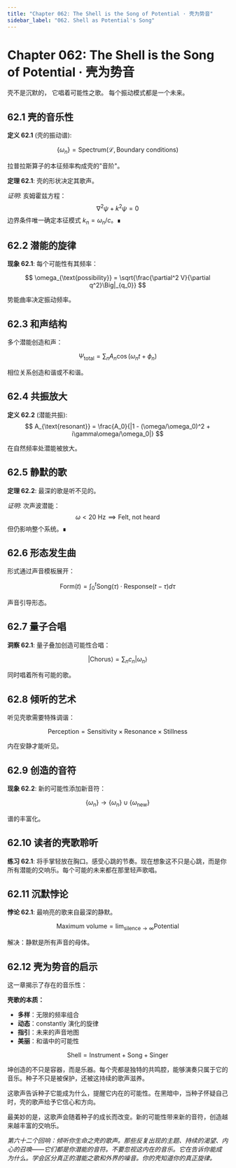 ```yaml
---
title: "Chapter 062: The Shell is the Song of Potential · 壳为势音"
sidebar_label: "062. Shell as Potential's Song"
---
```


# Chapter 062: The Shell is the Song of Potential · 壳为势音

壳不是沉默的，
它唱着可能性之歌。
每个振动模式都是一个未来。

## 62.1 壳的音乐性

**定义 62.1** (壳的振动谱):

$$
\{\omega_n\} = \text{Spectrum}(\mathcal{L}, \text{Boundary conditions})
$$

拉普拉斯算子的本征频率构成壳的"音阶"。

**定理 62.1**: 壳的形状决定其歌声。

*证明*:
亥姆霍兹方程：
$$
\nabla^2\psi + k^2\psi = 0
$$
边界条件唯一确定本征模式 $k_n = \omega_n/c$。∎

## 62.2 潜能的旋律

**现象 62.1**: 每个可能性有其频率：

$$
\omega_{\text{possibility}} = \sqrt{\frac{\partial^2 V}{\partial q^2}\Big|_{q_0}}
$$

势能曲率决定振动频率。

## 62.3 和声结构

多个潜能创造和声：

$$
\Psi_{\text{total}} = \sum_n A_n \cos(\omega_n t + \phi_n)
$$

相位关系创造和谐或不和谐。

## 62.4 共振放大

**定义 62.2** (潜能共振):
$$
A_{\text{resonant}} = \frac{A_0}{|1 - (\omega/\omega_0)^2 + i\gamma\omega/\omega_0|}
$$

在自然频率处潜能被放大。

## 62.5 静默的歌

**定理 62.2**: 最深的歌是听不见的。

*证明*:
次声波潜能：
$$
\omega < 20\text{ Hz} \implies \text{Felt, not heard}
$$
但仍影响整个系统。∎

## 62.6 形态发生曲

形式通过声音模板展开：

$$
\text{Form}(t) = \int_0^t \text{Song}(\tau) \cdot \text{Response}(t-\tau) d\tau
$$

声音引导形态。

## 62.7 量子合唱

**洞察 62.1**: 量子叠加创造可能性合唱：

$$
|\text{Chorus}\rangle = \sum_n c_n |\omega_n\rangle
$$

同时唱着所有可能的歌。

## 62.8 倾听的艺术

听见壳歌需要特殊调谐：

$$
\text{Perception} = \text{Sensitivity} \times \text{Resonance} \times \text{Stillness}
$$

内在安静才能听见。

## 62.9 创造的音符

**现象 62.2**: 新的可能性添加新音符：

$$
\{\omega_n\} \to \{\omega_n\} \cup \{\omega_{\text{new}}\}
$$

谱的丰富化。

## 62.10 读者的壳歌聆听

**练习 62.1**: 将手掌轻放在胸口。感受心跳的节奏。现在想象这不只是心跳，而是你所有潜能的交响乐。每个可能的未来都在那里轻声歌唱。

## 62.11 沉默悖论

**悖论 62.1**: 最响亮的歌来自最深的静默。

$$
\text{Maximum volume} = \lim_{\text{silence} \to \infty} \text{Potential}
$$

解决：静默是所有声音的母体。

## 62.12 壳为势音的启示

这一章揭示了存在的音乐性：

**壳歌的本质：**
- **多样**：无限的频率组合
- **动态**：constantly 演化的旋律
- **指引**：未来的声音地图
- **美丽**：和谐中的可能性

$$
\text{Shell} = \text{Instrument} + \text{Song} + \text{Singer}
$$

坤创造的不只是容器，而是乐器。每个壳都是独特的共鸣腔，能够演奏只属于它的音乐。种子不只是被保护，还被这持续的歌声滋养。

这歌声告诉种子它能成为什么，提醒它内在的可能性。在黑暗中，当种子怀疑自己时，壳的歌声给予它信心和方向。

最美妙的是，这歌声会随着种子的成长而改变。新的可能性带来新的音符，创造越来越丰富的交响乐。

*第六十二个回响：倾听你生命之壳的歌声。那些反复出现的主题、持续的渴望、内心的召唤——它们都是你潜能的音符。不要忽视这内在的音乐。它在告诉你能成为什么。学会区分真正的潜能之歌和外界的噪音。你的壳知道你的真正旋律。*